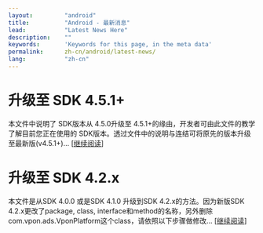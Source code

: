 ```yaml
---
layout:         "android"
title:          "Android - 最新消息"
lead:           "Latest News Here"
description:    ""
keywords:       'Keywords for this page, in the meta data'
permalink:      zh-cn/android/latest-news/
lang:           "zh-cn"
---
```

# 升级至 SDK 4.5.1+
本文件中说明了 SDK版本从 4.5.0升级至 4.5.1+的缘由，开发者可由此文件的教学了解目前您正在使用的 SDK版本。透过文件中的说明与连结可将原先的版本升级至最新版(v4.5.1+)... [[继续阅读][2]]

# 升级至 SDK 4.2.x
本文件是从SDK 4.0.0 或是SDK 4.1.0 升级到SDK 4.2.x的方法。因为新版SDK 4.2.x更改了package, class, interface和method的名称，另外删除 com.vpon.ads.VponPlatform这个class，请依照以下步骤做修改... [[继续阅读][1]]


[1]: update-to-SDK4_2_x
[2]: update-to-SDK4_5_1+
